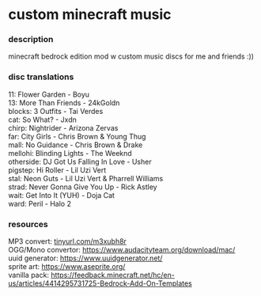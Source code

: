 # custom minecraft music
### description
minecraft bedrock edition mod w custom music discs for me and friends :))

### disc translations
11: Flower Garden - Boyu </br>
13: More Than Friends - 24kGoldn </br>
blocks: 3 Outfits - Tai Verdes </br>
cat: So What? - Jxdn </br>
chirp: Nightrider - Arizona Zervas </br>
far: City Girls - Chris Brown & Young Thug </br>
mall: No Guidance - Chris Brown & Drake </br>
mellohi: Blinding Lights - The Weeknd </br>
otherside: DJ Got Us Falling In Love - Usher </br>
pigstep: Hi Roller - Lil Uzi Vert </br>
stal: Neon Guts - Lil Uzi Vert & Pharrell Williams </br>
strad: Never Gonna Give You Up - Rick Astley </br>
wait: Get Into It (YUH) - Doja Cat </br>
ward: Peril - Halo 2 </br>


### resources
MP3 convert: [tinyurl.com/m3xubh8r](https://getx.topsandtees.space/7D5EPxd2QFk/b1aDK8JJY4Sl5jRoxowNcDR6QE96Dni82j5OD7oo/mp3_128) </br>
OGG/Mono convertor: https://www.audacityteam.org/download/mac/ </br>
uuid generator: https://www.uuidgenerator.net/ </br>
sprite art: https://www.aseprite.org/ </br>
vanilla pack: https://feedback.minecraft.net/hc/en-us/articles/4414295731725-Bedrock-Add-On-Templates </br>
